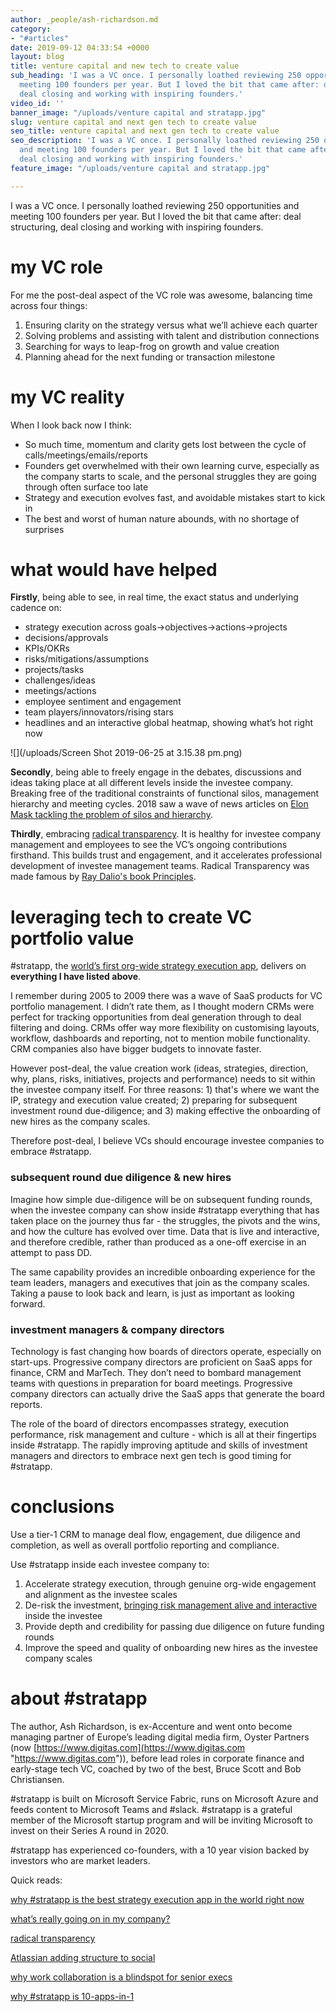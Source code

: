 ```yaml
---
author: _people/ash-richardson.md
category:
- "#articles"
date: 2019-09-12 04:33:54 +0000
layout: blog
title: venture capital and new tech to create value
sub_heading: 'I was a VC once. I personally loathed reviewing 250 opportunities and
  meeting 100 founders per year. But I loved the bit that came after: deal structuring,
  deal closing and working with inspiring founders.'
video_id: ''
banner_image: "/uploads/venture capital and stratapp.jpg"
slug: venture capital and next gen tech to create value
seo_title: venture capital and next gen tech to create value
seo_description: 'I was a VC once. I personally loathed reviewing 250 opportunities
  and meeting 100 founders per year. But I loved the bit that came after: deal structuring,
  deal closing and working with inspiring founders.'
feature_image: "/uploads/venture capital and stratapp.jpg"

---
```

I was a VC once. I personally loathed reviewing 250 opportunities and meeting 100 founders per year. But I loved the bit that came after: deal structuring, deal closing and working with inspiring founders.

# my VC role

For me the post-deal aspect of the VC role was awesome, balancing time across four things:

1. Ensuring clarity on the strategy versus what we’ll achieve each quarter
2. Solving problems and assisting with talent and distribution connections
3. Searching for ways to leap-frog on growth and value creation
4. Planning ahead for the next funding or transaction milestone

# my VC reality

When I look back now I think:

* So much time, momentum and clarity gets lost between the cycle of calls/meetings/emails/reports
* Founders get overwhelmed with their own learning curve, especially as the company starts to scale, and the personal struggles they are going through often surface too late
* Strategy and execution evolves fast, and avoidable mistakes start to kick in
* The best and worst of human nature abounds, with no shortage of surprises

# what would have helped

**Firstly**, being able to see, in real time, the exact status and underlying cadence on:

* strategy execution across goals->objectives->actions->projects
* decisions/approvals
* KPIs/OKRs
* risks/mitigations/assumptions
* projects/tasks
* challenges/ideas
* meetings/actions
* employee sentiment and engagement
* team players/innovators/rising stars
* headlines and an interactive global heatmap, showing what’s hot right now

![](/uploads/Screen Shot 2019-06-25 at 3.15.38 pm.png)

**Secondly**, being able to freely engage in the debates, discussions and ideas taking place at all different levels inside the investee company. Breaking free of the traditional constraints of functional silos, management hierarchy and meeting cycles. 2018 saw a wave of news articles on [Elon Mask tackling the problem of silos and hierarchy](https://www.google.com/url?q=https://www.cnbc.com/2018/04/18/elon-musks-productivity-rules-according-to-tesla-email.html&sa=D&ust=1582348134617000&usg=AFQjCNHwrSCHL54e38f2AgYLbAW5cfzL5A "Elon Mask").

**Thirdly**, embracing [radical transparency](https://stratapp.ai/blog/radical-transparency/ "radical transparency"). It is healthy for investee company management and employees to see the VC’s ongoing contributions firsthand. This builds trust and engagement, and it accelerates professional development of investee management teams. Radical Transparency was made famous by [Ray Dalio's book Principles](https://stratapp.ai/principles-by-ray-dalio-embracing-radical-transparency/ "Principles by Ray Dalio").

# leveraging tech to create VC portfolio value

\#stratapp, the [world’s first org-wide strategy execution app](https://stratapp.ai/blog/best-strategy-execution-software-app/ "world's first org-wide strategy execution app"), delivers on **everything I have listed above**.

I remember during 2005 to 2009 there was a wave of SaaS products for VC portfolio management. I didn’t rate them, as I thought modern CRMs were perfect for tracking opportunities from deal generation through to deal filtering and doing. CRMs offer way more flexibility on customising layouts, workflow, dashboards and reporting, not to mention mobile functionality. CRM companies also have bigger budgets to innovate faster.

However post-deal, the value creation work (ideas, strategies, direction, why, plans, risks, initiatives, projects and performance) needs to sit within the investee company itself. For three reasons: 1) that's where we want the IP, strategy and execution value created; 2) preparing for subsequent investment round due-diligence; and 3) making effective the onboarding of new hires as the company scales.

Therefore post-deal, I believe VCs should encourage investee companies to embrace #stratapp.

### subsequent round due diligence & new hires

Imagine how simple due-diligence will be on subsequent funding rounds, when the investee company can show inside #stratapp everything that has taken place on the journey thus far - the struggles, the pivots and the wins, and how the culture has evolved over time. Data that is live and interactive, and therefore credible, rather than produced as a one-off exercise in an attempt to pass DD.

The same capability provides an incredible onboarding experience for the team leaders, managers and executives that join as the company scales. Taking a pause to look back and learn, is just as important as looking forward.

### investment managers & company directors

Technology is fast changing how boards of directors operate, especially on start-ups. Progressive company directors are proficient on SaaS apps for finance, CRM and MarTech. They don’t need to bombard management teams with questions in preparation for board meetings. Progressive company directors can actually drive the SaaS apps that generate the board reports.

The role of the board of directors encompasses strategy, execution performance, risk management and culture - which is all at their fingertips inside #stratapp. The rapidly improving aptitude and skills of investment managers and directors to embrace next gen tech is good timing for #stratapp.

# conclusions

Use a tier-1 CRM to manage deal flow, engagement, due diligence and completion, as well as overall portfolio reporting and compliance.

Use #stratapp inside each investee company to:

1. Accelerate strategy execution, through genuine org-wide engagement and alignment as the investee scales
2. De-risk the investment, [bringing risk management alive and interactive](https://stratapp.ai/blog/risk-management-short-version/ "making risk management alive and interactive") inside the investee
3. Provide depth and credibility for passing due diligence on future funding rounds
4. Improve the speed and quality of onboarding new hires as the investee company scales

# about #stratapp

The author, Ash Richardson, is ex-Accenture and went onto become managing partner of Europe’s leading digital media firm, Oyster Partners (now [https://www.digitas.com](https://www.digitas.com "https://www.digitas.com")), before lead roles in corporate finance and early-stage tech VC, coached by two of the best, Bruce Scott and Bob Christiansen.

\#stratapp is built on Microsoft Service Fabric, runs on Microsoft Azure and feeds content to Microsoft Teams and #slack. #stratapp is a grateful member of the Microsoft startup program and will be inviting Microsoft to invest on their Series A round in 2020.

\#stratapp has experienced co-founders, with a 10 year vision backed by investors who are market leaders.

Quick reads:

[why #stratapp is the best strategy execution app in the world right now](https://stratapp.ai/blog/best-strategy-execution-software-app/ "best strategy execution app")

[what’s really going on in my company?](https://stratapp.ai/blog/what-is-really-going-on-in-my-company/ "what's really going on in my company?")

[radical transparency](https://stratapp.ai/blog/radical-transparency/ "radical transparency")

[Atlassian adding structure to social](https://stratapp.ai/blog/atlassian-stride-social-with-structure/ "Atlassian adding structure to social")

[why work collaboration is a blindspot for senior execs](https://stratapp.ai/blog/work-collaboration-is-still-a-blindspot-for-senior-execs/ "work collaboration blindspot")

[why #stratapp is 10-apps-in-1](https://stratapp.ai/blog/why-stratapp-is-10-apps-in-1/ "why #stratapp is 10 apps in 1")